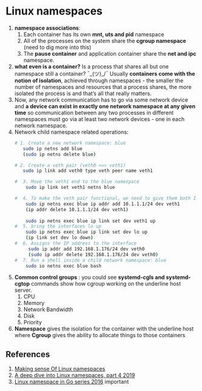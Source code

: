 # Linux namespaces

1. **namespace associations**:
   1. Each container has its own **mnt, uts and pid** namespace
   2. All of the processes on the system share the **cgroup namespace** (need to dig more into this)
   3. The **pause container** and application container share the **net and ipc** namespace.
2. **what even is a container?** Is a process that shares all but one namespace still a container? ¯\_(ツ)_/¯ Usually **containers come with the notion of isolation**, achieved through namespaces - the smaller the number of namespaces and resources that a process shares, the more isolated the process is and that’s all that really matters.
3. Now, any network communication has to go via some network device and **a device can exist in exactly one network namespace at any given time** so communication between any two processes in different namespaces must go via at least two network devices - one in each network namespace.
4. Network child namespace related operations:
   ```bash
   # 1. Create a new network namespace: blue
      sudo ip netns add blue
      (sudo ip netns delete blue)

   # 2. Create a veth pair (veth0 <=> veth1)
      sudo ip link add veth0 type veth peer name veth1

   #  3. Move the veth1 end to the blue namespace
       sudo ip link set veth1 netns blue

   #  4. To make the veth pair functional, we need to give them both IP addresses and bring the interfaces up. We will do this in their respective network namespace.
       sudo ip netns exec blue ip addr add 10.1.1.1/24 dev veth1
       (ip addr delete 10.1.1.1/24 dev veth1)
       
       sudo ip netns exec blue ip link set dev veth1 up
   #  5. bring the interfaces lo up
       sudo ip netns exec blue ip link set dev lo up
       (ip link set dev lo down)
   #  6. Assigns the IP address to the interface
        sudo ip addr add 192.168.1.176/24 dev veth0
        (sudo ip addr delete 192.168.1.176/24 dev veth0)
   #  7. Run a shell inside a child network namespace: blue
       sudo io netns exec blue bash
   ```
5. **Common control groups** : you could see **systemd-cgls and systemd-cgtop** commands show how cgroup working on the underline host server.
   1. CPU
   2. Memory
   3. Network Bandwidth
   4. Disk
   5. Priority
6. **Namespace** gives the isolation for the container with the underline host where **Cgroup** gives the ability to allocate things to those containers


## References
1. [Making sense Of Linux namespaces](https://prefetch.net/blog/2018/02/22/making-sense-of-linux-namespaces/)
2. [A deep dive into Linux namespaces, part 4 2019](http://ifeanyi.co/posts/linux-namespaces-part-4/)
3. [Linux namespace in Go series 2016](https://medium.com/@teddyking/linux-namespaces-850489d3ccf) important